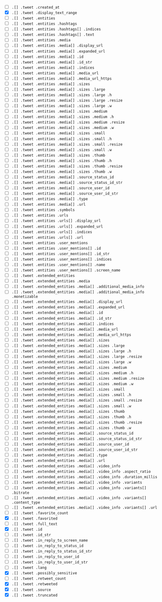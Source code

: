 - [ ] `.[] .tweet .created_at`
- [x] `.[] .tweet .display_text_range`
- [ ] `.[] .tweet .entities`
- [ ] `.[] .tweet .entities .hashtags`
- [ ] `.[] .tweet .entities .hashtags[] .indices`
- [ ] `.[] .tweet .entities .hashtags[] .text`
- [ ] `.[] .tweet .entities .media`
- [ ] `.[] .tweet .entities .media[] .display_url`
- [ ] `.[] .tweet .entities .media[] .expanded_url`
- [ ] `.[] .tweet .entities .media[] .id`
- [ ] `.[] .tweet .entities .media[] .id_str`
- [ ] `.[] .tweet .entities .media[] .indices`
- [ ] `.[] .tweet .entities .media[] .media_url`
- [ ] `.[] .tweet .entities .media[] .media_url_https`
- [ ] `.[] .tweet .entities .media[] .sizes`
- [ ] `.[] .tweet .entities .media[] .sizes .large`
- [ ] `.[] .tweet .entities .media[] .sizes .large .h`
- [ ] `.[] .tweet .entities .media[] .sizes .large .resize`
- [ ] `.[] .tweet .entities .media[] .sizes .large .w`
- [ ] `.[] .tweet .entities .media[] .sizes .medium`
- [ ] `.[] .tweet .entities .media[] .sizes .medium .h`
- [ ] `.[] .tweet .entities .media[] .sizes .medium .resize`
- [ ] `.[] .tweet .entities .media[] .sizes .medium .w`
- [ ] `.[] .tweet .entities .media[] .sizes .small`
- [ ] `.[] .tweet .entities .media[] .sizes .small .h`
- [ ] `.[] .tweet .entities .media[] .sizes .small .resize`
- [ ] `.[] .tweet .entities .media[] .sizes .small .w`
- [ ] `.[] .tweet .entities .media[] .sizes .thumb`
- [ ] `.[] .tweet .entities .media[] .sizes .thumb .h`
- [ ] `.[] .tweet .entities .media[] .sizes .thumb .resize`
- [ ] `.[] .tweet .entities .media[] .sizes .thumb .w`
- [ ] `.[] .tweet .entities .media[] .source_status_id`
- [ ] `.[] .tweet .entities .media[] .source_status_id_str`
- [ ] `.[] .tweet .entities .media[] .source_user_id`
- [ ] `.[] .tweet .entities .media[] .source_user_id_str`
- [ ] `.[] .tweet .entities .media[] .type`
- [ ] `.[] .tweet .entities .media[] .url`
- [ ] `.[] .tweet .entities .symbols`
- [ ] `.[] .tweet .entities .urls`
- [ ] `.[] .tweet .entities .urls[] .display_url`
- [ ] `.[] .tweet .entities .urls[] .expanded_url`
- [ ] `.[] .tweet .entities .urls[] .indices`
- [ ] `.[] .tweet .entities .urls[] .url`
- [ ] `.[] .tweet .entities .user_mentions`
- [ ] `.[] .tweet .entities .user_mentions[] .id`
- [ ] `.[] .tweet .entities .user_mentions[] .id_str`
- [ ] `.[] .tweet .entities .user_mentions[] .indices`
- [ ] `.[] .tweet .entities .user_mentions[] .name`
- [ ] `.[] .tweet .entities .user_mentions[] .screen_name`
- [ ] `.[] .tweet .extended_entities`
- [ ] `.[] .tweet .extended_entities .media`
- [ ] `.[] .tweet .extended_entities .media[] .additional_media_info`
- [ ] `.[] .tweet .extended_entities .media[] .additional_media_info .monetizable`
- [ ] `.[] .tweet .extended_entities .media[] .display_url`
- [ ] `.[] .tweet .extended_entities .media[] .expanded_url`
- [ ] `.[] .tweet .extended_entities .media[] .id`
- [ ] `.[] .tweet .extended_entities .media[] .id_str`
- [ ] `.[] .tweet .extended_entities .media[] .indices`
- [ ] `.[] .tweet .extended_entities .media[] .media_url`
- [ ] `.[] .tweet .extended_entities .media[] .media_url_https`
- [ ] `.[] .tweet .extended_entities .media[] .sizes`
- [ ] `.[] .tweet .extended_entities .media[] .sizes .large`
- [ ] `.[] .tweet .extended_entities .media[] .sizes .large .h`
- [ ] `.[] .tweet .extended_entities .media[] .sizes .large .resize`
- [ ] `.[] .tweet .extended_entities .media[] .sizes .large .w`
- [ ] `.[] .tweet .extended_entities .media[] .sizes .medium`
- [ ] `.[] .tweet .extended_entities .media[] .sizes .medium .h`
- [ ] `.[] .tweet .extended_entities .media[] .sizes .medium .resize`
- [ ] `.[] .tweet .extended_entities .media[] .sizes .medium .w`
- [ ] `.[] .tweet .extended_entities .media[] .sizes .small`
- [ ] `.[] .tweet .extended_entities .media[] .sizes .small .h`
- [ ] `.[] .tweet .extended_entities .media[] .sizes .small .resize`
- [ ] `.[] .tweet .extended_entities .media[] .sizes .small .w`
- [ ] `.[] .tweet .extended_entities .media[] .sizes .thumb`
- [ ] `.[] .tweet .extended_entities .media[] .sizes .thumb .h`
- [ ] `.[] .tweet .extended_entities .media[] .sizes .thumb .resize`
- [ ] `.[] .tweet .extended_entities .media[] .sizes .thumb .w`
- [ ] `.[] .tweet .extended_entities .media[] .source_status_id`
- [ ] `.[] .tweet .extended_entities .media[] .source_status_id_str`
- [ ] `.[] .tweet .extended_entities .media[] .source_user_id`
- [ ] `.[] .tweet .extended_entities .media[] .source_user_id_str`
- [ ] `.[] .tweet .extended_entities .media[] .type`
- [ ] `.[] .tweet .extended_entities .media[] .url`
- [ ] `.[] .tweet .extended_entities .media[] .video_info`
- [ ] `.[] .tweet .extended_entities .media[] .video_info .aspect_ratio`
- [ ] `.[] .tweet .extended_entities .media[] .video_info .duration_millis`
- [ ] `.[] .tweet .extended_entities .media[] .video_info .variants`
- [ ] `.[] .tweet .extended_entities .media[] .video_info .variants[] .bitrate`
- [ ] `.[] .tweet .extended_entities .media[] .video_info .variants[] .content_type`
- [ ] `.[] .tweet .extended_entities .media[] .video_info .variants[] .url`
- [ ] `.[] .tweet .favorite_count`
- [x] `.[] .tweet .favorited`
- [ ] `.[] .tweet .full_text`
- [x] `.[] .tweet .id`
- [ ] `.[] .tweet .id_str`
- [ ] `.[] .tweet .in_reply_to_screen_name`
- [ ] `.[] .tweet .in_reply_to_status_id`
- [ ] `.[] .tweet .in_reply_to_status_id_str`
- [ ] `.[] .tweet .in_reply_to_user_id`
- [ ] `.[] .tweet .in_reply_to_user_id_str`
- [ ] `.[] .tweet .lang`
- [x] `.[] .tweet .possibly_sensitive`
- [ ] `.[] .tweet .retweet_count`
- [x] `.[] .tweet .retweeted`
- [x] `.[] .tweet .source`
- [x] `.[] .tweet .truncated`
